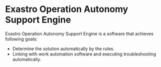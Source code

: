 # Exastro Operation Autonomy Support Engine

Exastro Operation Autonomy Support Engine is a software that achieves following goals:

  * Determine the solution automatically by the rules.
  * Linking with work automation software and executing troubleshooting automatically.


